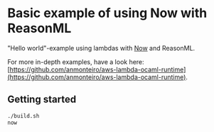 # Basic example of using Now with ReasonML

"Hello world"-example using lambdas with [Now](https://zeit.co) and ReasonML.

For more in-depth examples, have a look here: [https://github.com/anmonteiro/aws-lambda-ocaml-runtime](https://github.com/anmonteiro/aws-lambda-ocaml-runtime).

## Getting started

```sh
./build.sh
now
```
